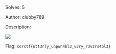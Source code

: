 Solves: 5

Author: clubby789

Description:

![](https://i.imgur.com/m1rttim.png)

Flag: `corctf{utt3rly_unpwn4bl3_v3ry_r3v3rs4bl3}`